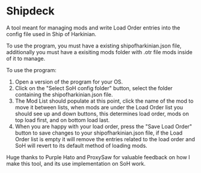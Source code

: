 # Shipdeck
 A tool meant for managing mods and write Load Order entries into the config file used in Ship of Harkinian.
 
To use the program, you must have a existing shipofharkinian.json file, additionally you must have a exisiting mods folder with .otr file mods inside of it to manage.

To use the program:
1. Open a version of the program for your OS.
2. Click on the "Select SoH config folder" button, select the folder containing the shipofharkinian.json file.
3. The Mod List should populate at this point, click the name of the mod to move it between lists, when mods are under the Load Order list you should see up and down buttons, this determines load order, mods on top load first, and on bottom load last.
4. When you are happy with your load order, press the "Save Load Order" button to save changes to your shipofharkinian.json file, if the Load Order list is empty it will remove the entries related to the load order and SoH will revert to its default method of loading mods.

Huge thanks to Purple Hato and ProxySaw for valuable feedback on how I make this tool, and its use implementation on SoH work.
